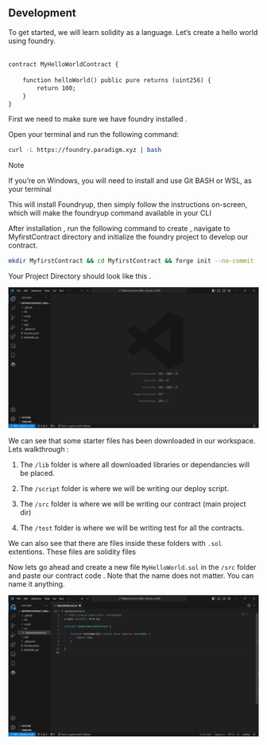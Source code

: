 ## Development 

To get started, we will learn solidity as a language.
Let’s create a hello world using foundry.

```solidity

contract MyHelloWorldContract {

	function helloWorld() public pure returns (uint256) {
		return 100;
	}
}
```

First we need to make sure  we have foundry installed .

Open your terminal and run the following command:
```bash
curl -L https://foundry.paradigm.xyz | bash
```

>[!NOTE]
> If you’re on Windows, you will need to install and use Git BASH or WSL, as your terminal


This will install Foundryup, then simply follow the instructions on-screen, which will make the foundryup command available in your CLI

After installation , run the following command to create , navigate to MyfirstContract directory and initialize the foundry project to develop our contract.

```bash
mkdir MyfirstContract && cd MyfirstContract && forge init --no-commit
```



Your Project Directory should look like this .

![alt text](image.png)


We can see that some starter files has been downloaded in our workspace. Lets walkthrough : 

 1. The `/lib` folder is where all  downloaded libraries or dependancies  will be placed. 

 2. The  `/script` folder is where we will be writing our deploy script.

 3. The `/src` folder is where we will be writing our contract (main project dir)

 4. The `/test` folder is where we will be writing test for all the contracts.

We can also see that there are files inside these folders with `.sol` extentions.  These files are solidity files
 


Now lets go ahead and create a new file `MyHelloWorld.sol` in the `/src` folder and paste our contract code . Note that the name does not matter. You can name it anything.

![alt text](image-1.png)


